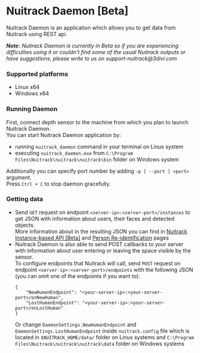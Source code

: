 # Nuitrack Daemon [Beta]

Nuitrack Daemon is an application which allows you to get data from Nuitrack using REST api.

**_Note:_** _Nuitrack Daemon is currently in Beta so if you are experiencing difficulties using it or couldn't find some of the usual Nuitrack outputs or have suggestions, please write to us on support-nuitrack@3divi.com_

### Supported platforms
- Linux x64
- Windows x64

### Running Daemon
First, connect depth sensor to the machine from which you plan to launch Nuitrack Daemon.\
You can start Nuitrack Daemon application by:
- running `nuitrack_daemon` command  in your terminal on Linux system 
- executing `nuitrack_daemon.exe` from `C:\Program Files\Nuitrack\nuitrack\nuitrack\bin` folder on Windows system

Additionally you can specify port number by adding `-p [ --port ] <port>` argument.\
Press `Ctrl + C` to stop daemon gracefully.

### Getting data
- Send `GET` request on endpoint `<server-ip>:<server-port>/instances` to get JSON with information about users, their faces and detected objects.\
 More information about in the resulting JSON you can find in [Nuitrack Instance-based API [Beta]](Instance-based_API.md) and [Person Re-identification](Person_Reidentification.md) pages
- Nuitrack Daemon is also able to send POST callbacks to your server with information about user entering or leaving the space visible by the sensor.\
To configure endpoints that Nuitrack will call, send `POST` request on endpoint `<server-ip>:<server-port>/endpoints` with the following JSON (you can omit one of the endpoints if you want to):
    ```
    {
        "NewHumanEndpoint": "<your-server-ip>:<your-server-port>/onNewHuman",
        "LostHumanEndpoint": "<your-server-ip>:<your-server-port>/onLostHuman"
    }
    ``` 
    Or change `DaemonSettings.NewHumanEndpoint` and `DaemonSettings.LostHumanEndpoint` inside `nuitrack.config` file which is located in `$NUITRACK_HOME/data/` folder on Linux systems and `C:\Program Files\Nuitrack\nuitrack\nuitrack\data` folder on Windows systems


